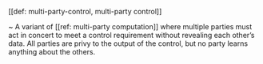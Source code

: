 [[def: multi-party-control, multi-party control]]

~ A variant of [[ref: multi-party computation]] where multiple parties must act in concert to meet a control requirement without revealing each other’s data. All parties are privy to the output of the control, but no party learns anything about the others.
